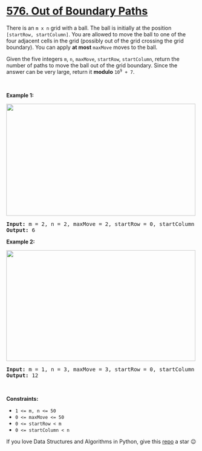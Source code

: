 # [576. Out of Boundary Paths][title]

<p>There is an <code>m x n</code> grid with a ball. The ball is initially at the position <code>[startRow, startColumn]</code>. You are allowed to move the ball to one of the four adjacent cells in the grid (possibly out of the grid crossing the grid boundary). You can apply <strong>at most</strong> <code>maxMove</code> moves to the ball.</p>
<p>Given the five integers <code>m</code>, <code>n</code>, <code>maxMove</code>, <code>startRow</code>, <code>startColumn</code>, return the number of paths to move the ball out of the grid boundary. Since the answer can be very large, return it <strong>modulo</strong> <code>10<sup>9</sup> + 7</code>.</p>
<p> </p>
<p><strong>Example 1:</strong></p>
<img alt="" src="https://assets.leetcode.com/uploads/2021/04/28/out_of_boundary_paths_1.png" style="width: 500px; height: 296px;"/>
<pre><strong>Input:</strong> m = 2, n = 2, maxMove = 2, startRow = 0, startColumn = 0
<strong>Output:</strong> 6
</pre>
<p><strong>Example 2:</strong></p>
<img alt="" src="https://assets.leetcode.com/uploads/2021/04/28/out_of_boundary_paths_2.png" style="width: 500px; height: 293px;"/>
<pre><strong>Input:</strong> m = 1, n = 3, maxMove = 3, startRow = 0, startColumn = 1
<strong>Output:</strong> 12
</pre>
<p> </p>
<p><strong>Constraints:</strong></p>
<ul>
<li><code>1 &lt;= m, n &lt;= 50</code></li>
<li><code>0 &lt;= maxMove &lt;= 50</code></li>
<li><code>0 &lt;= startRow &lt; m</code></li>
<li><code>0 &lt;= startColumn &lt; n</code></li>
</ul>

If you love Data Structures and Algorithms in Python, give this [repo][me] a star :wink:

[title]: https://leetcode.com/problems/out-of-boundary-paths
[me]: https://github.com/bumblebee211196/awesome-python-leetcode